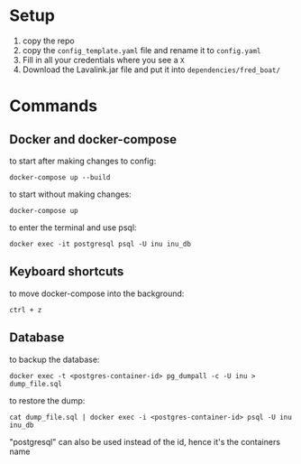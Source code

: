 # Setup
1. copy the repo
2. copy the `config_template.yaml` file and rename it to `config.yaml`
3. Fill in all your credentials where you see a `X`
4. Download the Lavalink.jar file and put it into `dependencies/fred_boat/`

# Commands

## Docker and docker-compose
to start after making changes to config:

`docker-compose up --build`

to start without making changes:

`docker-compose up`

to enter the terminal and use psql:

`docker exec -it postgresql psql -U inu inu_db`

## Keyboard shortcuts

to move docker-compose into the background:

`ctrl + z`

## Database

to backup the database:

`docker exec -t <postgres-container-id> pg_dumpall -c -U inu > dump_file.sql`

to restore the dump:

`cat dump_file.sql | docker exec -i <postgres-container-id> psql -U inu inu_db`

"postgresql" can also be used instead of the id, hence it's the containers name

